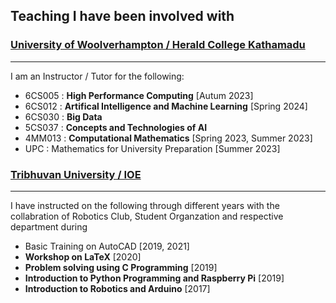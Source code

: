 Teaching I have been involved with
------

### [University of Woolverhampton / Herald College Kathamadu](https://heraldcollege.edu.np)
--------------
I am an Instructor / Tutor for the following: <br>
- 6CS005 : **High Performance Computing** [Autum 2023] <br>
- 6CS012 : **Artifical Intelligence and Machine Learning** [Spring 2024]<br>
- 6CS030 : **Big Data**<br>
- 5CS037 : **Concepts and Technologies of AI** <br>
- 4MM013 : **Computational Mathematics** [Spring 2023, Summer 2023] <br>
- UPC : Mathematics for University Preparation [Summer 2023] <br>


### [Tribhuvan University / IOE ](https://ioepc.edu.np)
--------------
I have instructed on the following through different years with the collabration of Robotics Club, Student Organzation and respective department during <br>
-  Basic Training on AutoCAD [2019, 2021] <br>
-  **Workshop on LaTeX** [2020] <br>
-  **Problem solving using C Programming** [2019] <br>
-  **Introduction to Python Programming and Raspberry Pi** [2019] <br>
-  **Introduction to Robotics and Arduino** [2017] <br>
